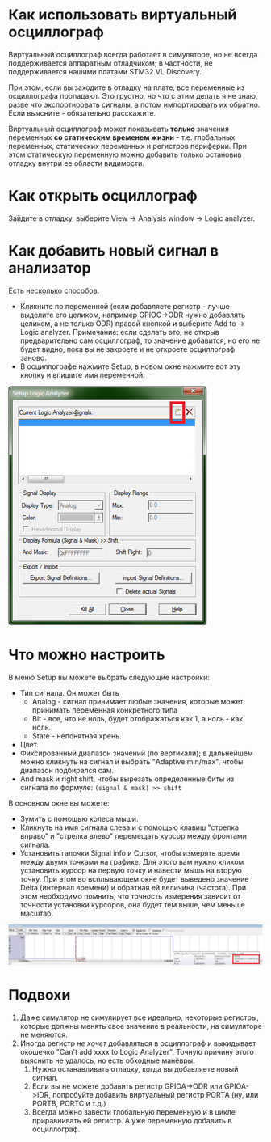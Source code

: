 # Как использовать виртуальный осциллограф

Виртуальный осциллограф всегда работает в симуляторе, но не всегда поддерживается аппаратным отладчиком; в частности, не поддерживается нашими платами STM32 VL Discovery.

При этом, если вы заходите в отладку на плате, все переменные из осциллографа пропадают. Это грустно, но что с этим делать я не знаю, разве что экспортировать сигналы, а потом импортировать их обратно. Если выясните - обязательно расскажите.

Виртуальный осциллограф может показывать **только** значения переменных **со статическим временем жизни** - т.е. глобальных переменных, статических переменных и регистров периферии. При этом статическую переменную можно добавить только остановив отладку внутри ее области видимости.

# Как открыть осциллограф

Зайдите в отладку, выберите View -> Analysis window -> Logic analyzer.

# Как добавить новый сигнал в анализатор

Есть несколько способов.

- Кликните по переменной (если добавляете регистр - лучше выделите  его целиком, например GPIOC->ODR нужно добавлять целиком, а не только ODR) правой кнопкой и выберите Add to -> Logic analyzer. Примечание: если сделать это, не открыв предварительно сам осциллограф, то значение добавится, но его не будет видно, пока вы не закроете и не откроете осциллограф заново.
- В осциллографе нажмите Setup, в новом окне нажмите вот эту кнопку и впишите имя переменной.

![setup add signal](.images/logic_analyzer_add_signal.png)

# Что можно настроить

В меню Setup вы можете выбрать следующие настройки:
- Тип сигнала. Он может быть 
    - Analog - сигнал принимает любые значения, которые может принимать переменная конкретного типа
    - Bit - все, что не ноль, будет отображаться как 1, а ноль - как ноль.
    - State - непонятная хрень.
- Цвет.
- Фиксированный диапазон значений (по вертикали); в дальнейшем можно кликнуть на сигнал и выбрать "Adaptive min/max", чтобы диапазон подбирался сам.
- And mask и right shift, чтобы вырезать определенные биты из сигнала по формуле: `(signal & mask) >> shift`

В основном окне вы можете:
- Зумить с помощью колеса мыши.
- Кликнуть на имя сигнала слева и с помощью клавиш "стрелка вправо" и "стрелка влево" перемещать курсор между фронтами сигнала.
- Установить галочки Signal info и Cursor, чтобы измерять время между двумя точками на графике. Для этого вам нужно кликом установить курсор на первую точку и навести мышь на вторую точку. При этом во всплывающем окне будет выведено значение Delta (интервал времени) и обратная ей величина (частота). При этом необходимо помнить, что точность измерения зависит от точности установки курсоров, она будет тем выше, чем меньше масштаб.

![logic analyzer delta](.images/keil_logic_analyzer.png)

# Подвохи

1) Даже симулятор не симулирует все идеально, некоторые регистры, которые должны менять свое значение в реальности, на симуляторе не меняются.
1) Иногда регистр *не хочет* добавляться в осциллограф и выкидывает окошечко "Can't add xxxx to Logic Analyzer". Точную причину этого выяснить не удалось, но есть обходные манёвры. 
    1) Нужно останавливать отладку, когда вы добавляете новый сигнал.
    2) Если вы не можете добавить регистр GPIOA->ODR или GPIOA->IDR, попробуйте добавить виртуальный регистр PORTA (ну, или PORTB, PORTC и т.д.)
    3) Всегда можно завести глобальную переменную и в цикле приравнивать ей регистр. А уже переменную добавить в осциллограф.